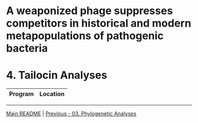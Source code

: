 # A weaponized phage suppresses competitors in historical and modern metapopulations of pathogenic bacteria
# 4. Tailocin Analyses

Program                  | Location
------------------------ | ----------------------------


---
[Main README](/README.md) | [Previous - 03. Phylogenetic Analyses](/03_Phylogenetic_Analyses.md)

